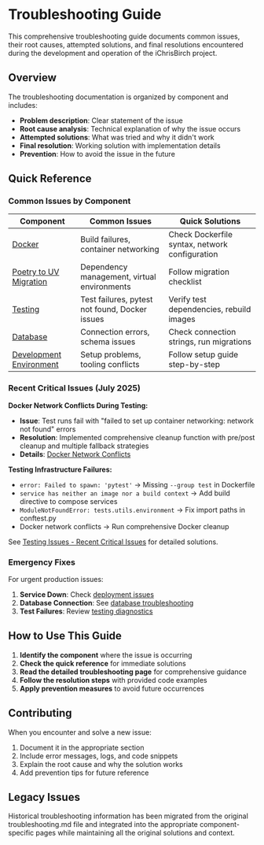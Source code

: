 # Troubleshooting Guide

This comprehensive troubleshooting guide documents common issues, their root causes, attempted solutions, and final resolutions encountered during the development and operation of the iChrisBirch project.

## Overview

The troubleshooting documentation is organized by component and includes:

- **Problem description**: Clear statement of the issue
- **Root cause analysis**: Technical explanation of why the issue occurs
- **Attempted solutions**: What was tried and why it didn't work
- **Final resolution**: Working solution with implementation details
- **Prevention**: How to avoid the issue in the future

## Quick Reference

### Common Issues by Component

| Component | Common Issues | Quick Solutions |
|-----------|---------------|-----------------|
| [Docker](docker-issues.md) | Build failures, container networking | Check Dockerfile syntax, network configuration |
| [Poetry to UV Migration](poetry-uv-migration.md) | Dependency management, virtual environments | Follow migration checklist |
| [Testing](testing-issues.md) | Test failures, pytest not found, Docker issues | Verify test dependencies, rebuild images |
| [Database](database-issues.md) | Connection errors, schema issues | Check connection strings, run migrations |
| [Development Environment](development-issues.md) | Setup problems, tooling conflicts | Follow setup guide step-by-step |

### Recent Critical Issues (July 2025)

**Docker Network Conflicts During Testing:**

- **Issue**: Test runs fail with "failed to set up container networking: network not found" errors
- **Resolution**: Implemented comprehensive cleanup function with pre/post cleanup and multiple fallback strategies
- **Details**: [Docker Network Conflicts](testing-issues.md#docker-network-conflicts-during-testing)

**Testing Infrastructure Failures:**

- `error: Failed to spawn: 'pytest'` → Missing `--group test` in Dockerfile
- `service has neither an image nor a build context` → Add build directive to compose services  
- `ModuleNotFoundError: tests.utils.environment` → Fix import paths in conftest.py
- Docker network conflicts → Run comprehensive Docker cleanup

See [Testing Issues - Recent Critical Issues](testing-issues.md#recent-critical-issues-july-2025) for detailed solutions.

### Emergency Fixes

For urgent production issues:

1. **Service Down**: Check [deployment issues](deployment-issues.md#service-recovery)
2. **Database Connection**: See [database troubleshooting](database-issues.md#connection-failures)
3. **Test Failures**: Review [testing diagnostics](testing-issues.md#quick-diagnosis)

## How to Use This Guide

1. **Identify the component** where the issue is occurring
2. **Check the quick reference** for immediate solutions
3. **Read the detailed troubleshooting page** for comprehensive guidance
4. **Follow the resolution steps** with provided code examples
5. **Apply prevention measures** to avoid future occurrences

## Contributing

When you encounter and solve a new issue:

1. Document it in the appropriate section
2. Include error messages, logs, and code snippets
3. Explain the root cause and why the solution works
4. Add prevention tips for future reference

## Legacy Issues

Historical troubleshooting information has been migrated from the original troubleshooting.md file and integrated into the appropriate component-specific pages while maintaining all the original solutions and context.
